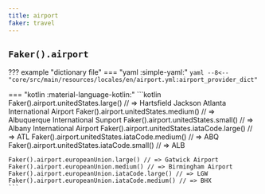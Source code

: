 ```yaml
---
title: airport
faker: travel
---
```


## `Faker().airport`

??? example "dictionary file"
    === "yaml :simple-yaml:"
        ```yaml
        --8<-- "core/src/main/resources/locales/en/airport.yml:airport_provider_dict"
        ```

=== "kotlin :material-language-kotlin:"
    ```kotlin
    Faker().airport.unitedStates.large() // => Hartsfield Jackson Atlanta International Airport
    Faker().airport.unitedStates.medium() // => Albuquerque International Sunport
    Faker().airport.unitedStates.small() // => Albany International Airport
    Faker().airport.unitedStates.iataCode.large() // => ATL
    Faker().airport.unitedStates.iataCode.medium() // => ABQ
    Faker().airport.unitedStates.iataCode.small() // => ALB

    Faker().airport.europeanUnion.large() // => Gatwick Airport
    Faker().airport.europeanUnion.medium() // => Birmingham Airport
    Faker().airport.europeanUnion.iataCode.large() // => LGW
    Faker().airport.europeanUnion.iataCode.medium() // => BHX
    ```

